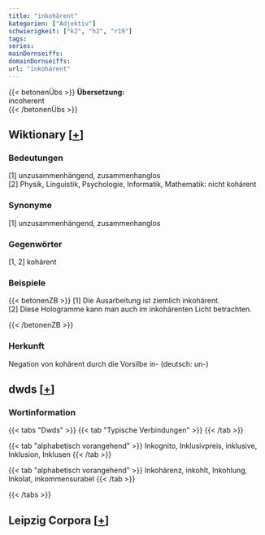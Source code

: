 ```yaml
---
title: "inkohärent"
kategorien: ["Adjektiv"]
schwierigkeit: ["k2", "h2", "r19"]
tags:
series:
mainDornseiffs:
domainDornseiffs:
url: "inkohärent"
---
```


{{< betonenÜbs >}}
**Übersetzung:**  
incoherent  
{{< /betonenÜbs >}}

## Wiktionary [[+](https://de.wiktionary.org/wiki/inkohärent)]

### Bedeutungen
[1] unzusammenhängend, zusammenhanglos  
[2] Physik, Linguistik, Psychologie, Informatik, Mathematik: nicht kohärent  

### Synonyme
[1] unzusammenhängend, zusammenhanglos  

### Gegenwörter
[1, 2] kohärent  

### Beispiele
{{< betonenZB >}}
[1] Die Ausarbeitung ist ziemlich inkohärent.  
[2] Diese Hologramme kann man auch im inkohärenten Licht betrachten.  

{{< /betonenZB >}}
### Herkunft
Negation von kohärent durch die Vorsilbe in- (deutsch: un-)  



## dwds [[+](https://www.dwds.de/wb/inkohärent)]

### Wortinformation
{{< tabs "Dwds" >}}
{{< tab "Typische Verbindungen" >}}
{{< /tab >}}

{{< tab "alphabetisch vorangehend" >}}
Inkognito, Inklusivpreis, inklusive, Inklusion, Inklusen
{{< /tab >}}

{{< tab "alphabetisch vorangehend" >}}
Inkohärenz, inkohlt, Inkohlung, Inkolat, inkommensurabel
{{< /tab >}}

{{< /tabs >}}

## Leipzig Corpora [[+](https://corpora.uni-leipzig.de/en/res?word=inkohärent&corpusId=deu_newscrawl-public_2018)]

